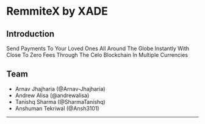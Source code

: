 # RemmiteX by XADE

## Introduction

Send Payments To Your Loved Ones All Around The Globe Instantly With Close To Zero Fees Through The Celo Blockchain In Multiple Currencies

## Team 

- Arnav Jhajharia (@Arnav-Jhajharia)
- Andrew Alisa (@andrewalisa)
- Tanishq Sharma (@SharmaTanishq)
- Anshuman Tekriwal (@Ansh3101)

***
